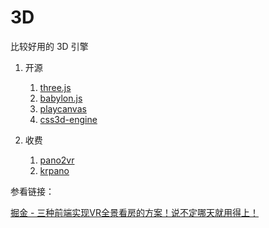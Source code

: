 # 3D

比较好用的 3D 引擎

1. 开源

    1. [three.js](https://github.com/mrdoob/three.js)
    1. [babylon.js](https://github.com/BabylonJS/Babylon.js)
    1. [playcanvas](https://playcanvas.com/)
    1. [css3d-engine](https://github.com/shrekshrek/css3d-engine)

1. 收费

    1. [pano2vr](https://ggnome.com/pano2vr/)
    1. [krpano](https://krpano.com/home/)

参看链接：

[掘金 - 三种前端实现VR全景看房的方案！说不定哪天就用得上！](https://juejin.cn/post/6973865268426571784)
